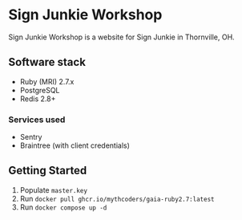 # Sign Junkie Workshop

Sign Junkie Workshop is a website for Sign Junkie in Thornville, OH.

## Software stack

- Ruby (MRI) 2.7.x
- PostgreSQL
- Redis 2.8+

### Services used

- Sentry
- Braintree (with client credentials)

## Getting Started

1. Populate `master.key`
2. Run `docker pull ghcr.io/mythcoders/gaia-ruby2.7:latest`
3. Run `docker compose up -d`
